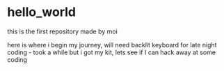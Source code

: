 # hello_world
this is the first repository made by moi

here is where i begin my journey, will need backlit keyboard for late night coding - took a while but i got my kit, lets see if I can hack away at some coding
